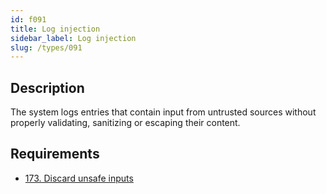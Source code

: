 ```yaml
---
id: f091
title: Log injection
sidebar_label: Log injection
slug: /types/091
---
```


## Description

The system logs entries
that contain input from untrusted sources
without properly validating,
sanitizing or escaping their content.

## Requirements

- [173. Discard unsafe inputs](/criteria/source/173)
